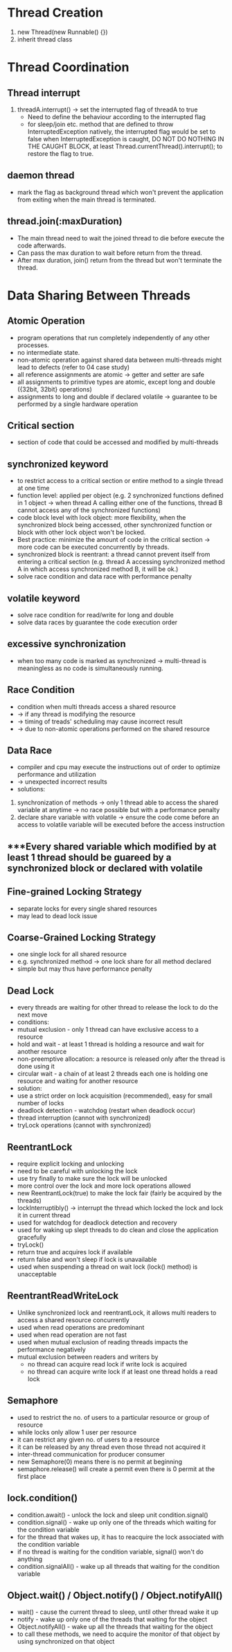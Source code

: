 # Thread Creation
1. new Thread(new Runnable() {})
2. inherit thread class

# Thread Coordination
## Thread interrupt
1. threadA.interrupt() -> set the interrupted flag of threadA to true
   - Need to define the behaviour according to the interrupted flag
   - for sleep/join etc. method that are defined to throw InterruptedException natively, the interrupted flag would be set to false when InterruptedException is caught, DO NOT DO NOTHING IN THE CAUGHT BLOCK, at least  Thread.currentThread().interrupt(); to restore the flag to true.
## daemon thread
   - mark the flag as background thread which won't prevent the application from exiting when the main thread is terminated.
## thread.join(:maxDuration)
   - The main thread need to wait the joined thread to die before execute the code afterwards.
   - Can pass the max duration to wait before return from the thread.
   - After max duration, join() return from the thread but won't terminate the thread.

# Data Sharing Between Threads
## Atomic Operation
   - program operations that run completely independently of any other processes.
   - no intermediate state.
   - non-atomic operation against shared data between multi-threads might lead to defects (refer to 04 case study)
   - all reference assignments are atomic -> getter and setter are safe
   - all assignments to primitive types are atomic, except long and double ({32bit, 32bit} operations)
   - assignments to long and double if declared volatile -> guarantee to be performed by a single hardware operation
## Critical section
   - section of code that could be accessed and modified by multi-threads
## synchronized keyword
   - to restrict access to a critical section or entire method to a single thread at one time
   - function level: applied per object (e.g. 2 synchronized functions defined in 1 object -> when thread A calling either one of the functions, thread B cannot access any of the synchronized functions)
   - code block level with lock object: more flexibility, when the synchronized block being accessed, other synchronized function or block with other lock object won't be locked.
   - Best practice: minimize the amount of code in the critical section -> more code can be executed concurrently by threads.
   - synchronized block is reentrant: a thread cannot prevent itself from entering a critical section (e.g. thread A accessing synchronized method A in which access synchronized method B, it will be ok.)
   - solve race condition and data race with performance penalty
## volatile keyword
   - solve race condition for read/write for long and double
   - solve data races by guarantee the code execution order
## excessive synchronization
   - when too many code is marked as synchronized -> multi-thread is meaningless as no code is simultaneously running. 
## Race Condition
   - condition when multi threads access a shared resource
   - -> if any thread is modifying the resource
   - -> timing of treads' scheduling may cause incorrect result
   - -> due to non-atomic operations performed on the shared resource
## Data Race
   - compiler and cpu may execute the instructions out of order to optimize performance and utilization
   - -> unexpected incorrect results
   - solutions:
   1. synchronization of methods -> only 1 thread able to access the shared variable at anytime -> no race possible but with a performance penalty
   2. declare share variable with volatile -> ensure the code come before an access to volatile variable will be executed before the access instruction
## ***Every shared variable which modified by at least 1 thread should be guareed by a synchronized block or declared with volatile
## Fine-grained Locking Strategy
   - separate locks for every single shared resources
   - may lead to dead lock issue
## Coarse-Grained Locking Strategy
   - one single lock for all shared resource
   - e.g. synchronized method -> one lock share for all method declared
   - simple but may thus have performance penalty
## Dead Lock
   - every threads are waiting for other thread to release the lock to do the next move
   - conditions:
   - mutual exclusion - only 1 thread can have exclusive access to a resource
   - hold and wait - at least 1 thread is holding a resource and wait for another resource
   - non-preemptive allocation: a resource is released only after the thread is done using it
   - circular wait - a chain of at least 2 threads each one is holding one resource and waiting for another resource
   - solution: 
   - use a strict order on lock acquisition (recommended), easy for small number of locks
   - deadlock detection - watchdog (restart when deadlock occur)
   - thread interruption (cannot with synchronized)
   - tryLock operations (cannot with synchronized)

## ReentrantLock
   - require explicit locking and unlocking
   - need to be careful with unlocking the lock
   - use try finally to make sure the lock will be unlocked
   - more control over the lock and more lock operations allowed
   - new ReentrantLock(true) to make the lock fair (fairly be acquired by the threads)
   - lockInterruptibly() -> interrupt the thread which locked the lock and lock it in current thread
   - used for watchdog for deadlock detection and recovery
   - used for waking up slept threads to do clean and close the application gracefully
   - tryLock()
   - return true and acquires lock if available
   - return false and won't sleep if lock is unavailable
   - used when suspending a thread on wait lock (lock() method) is unacceptable

## ReentrantReadWriteLock
   - Unlike synchronized lock and reentrantLock, it allows multi readers to access a shared resource concurrently
   - used when read operations are predominant
   - used when read operation are not fast
   - used when mutual exclusion of reading threads impacts the performance negatively
   - mutual exclusion between readers and writers by 
     - no thread can acquire read lock if write lock is acquired 
     - no thread can acquire write lock if at least one thread holds a read lock

## Semaphore
  - used to restrict the no. of users to a particular resource or group of resource
  - while locks only allow 1 user per resource
  - it can restrict any given no. of users to a resource
  - it can be released by any thread even those thread not acquired it
  - inter-thread communication for producer consumer
  - new Semaphore(0) means there is no permit at beginning
  - semaphore.release() will create a permit even there is 0 permit at the first place

## lock.condition()
  - condition.await() - unlock the lock and sleep unit condition.signal()
  - condition.signal() - wake up only one of the threads which waiting for the condition variable
  - for the thread that wakes up, it has to reacquire the lock associated with the condition variable
  - if no thread is waiting for the condition variable, signal() won't do anything
  - condition.signalAll() - wake up all threads that waiting for the condition variable

##  Object.wait() / Object.notify() / Object.notifyAll()
  - wait() - cause the current thread to sleep, until other thread wake it up
  - notify - wake up only one of the threads that waiting for the object 
  - Object.notifyAll() - wake up all the threads that waiting for the object
  - to call these methods, we need to acquire the monitor of that object by using synchronized on that object
